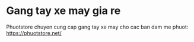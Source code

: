 Gang tay xe may gia re
====================================

Phuotstore chuyen cung cap gang tay xe may cho cac ban dam me phuot: https://phuotstore.net/
